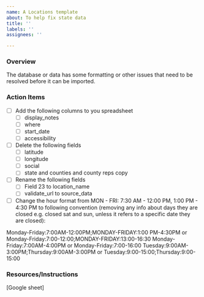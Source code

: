 ```yaml
---
name: A Locations template
about: To help fix state data
title: ''
labels: ''
assignees: ''

---
```


### Overview
The database or data has some formatting or other issues that need to be resolved before it can be imported.

### Action Items
- [ ] Add the following columns to you spreadsheet
   - [ ] display_notes
   - [ ] where
   - [ ] start_date
   - [ ] accessibility
- [ ] Delete the following fields
   - [ ] latitude
   - [ ] longitude
   - [ ] social
   - [ ] state and counties and county reps copy
- [ ] Rename the following fields
   - [ ] Field 23 to location_name
   - [ ] validate_url to source_data
- [ ] Change the hour format from 
MON - FRI: 7:30 AM - 12:00 PM, 1:00 PM - 4:30 PM 
to following convention (removing any info about days they are closed e.g. closed sat and sun, unless it refers to a specific date they are closed):

Monday-Friday:7:00AM-12:00PM;MONDAY-FRIDAY:1:00 PM-4:30PM  or Monday-Friday:7:00-12:00;MONDAY-FRIDAY:13:00-16:30
Monday-Friday:7:00AM-4:00PM or Monday-Friday:7:00-16:00
Tuesday:9:00AM-3:00PM;Thursday:9:00AM-3:00PM or Tuesday:9:00-15:00;Thursday:9:00-15:00

### Resources/Instructions
[Google sheet]
